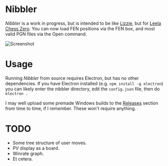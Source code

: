 # Nibbler

*Nibbler* is a work in progress, but is intended to be like [Lizzie](https://github.com/featurecat/lizzie), but for [Leela Chess Zero](https://github.com/LeelaChessZero/lc0). You can now load FEN positions via the FEN box, and most valid PGN files via the Open command.

![Screenshot](https://user-images.githubusercontent.com/16438795/58766287-a4da9600-8574-11e9-8035-5bda89773c86.png)

# Usage

Running *Nibbler* from source requires Electron, but has no other dependencies. If you have Electron installed (e.g. `npm install -g electron`) you can likely enter the nibbler directory, edit the `config.json` file, then do `electron .`

I may well upload some premade Windows builds to the [Releases](https://github.com/fohristiwhirl/nibbler/releases) section from time to time, if I remember. These won't require anything.

# TODO

* Some tree structure of user moves.
* PV display as a board.
* Winrate graph.
* Et cetera.
